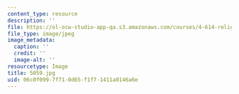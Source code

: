 ```yaml
---
content_type: resource
description: ''
file: https://ol-ocw-studio-app-qa.s3.amazonaws.com/courses/4-614-religious-architecture-and-islamic-cultures-fall-2002/06c0f0997f710d65f1f71411a0146a6e_5059.jpg
file_type: image/jpeg
image_metadata:
  caption: ''
  credit: ''
  image-alt: ''
resourcetype: Image
title: 5059.jpg
uid: 06c0f099-7f71-0d65-f1f7-1411a0146a6e
---
```

